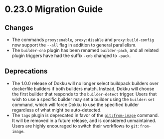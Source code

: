 # 0.23.0 Migration Guide

## Changes

- The commands `proxy:enable`, `proxy:disable` and `proxy:build-config` now support the `--all` flag in addition to general parallelism.
- The `builder-cnb` plugin has been renamed `builder-pack`, and all related plugin triggers have had the suffix `-cnb` changed to `-pack`.

## Deprecations

- The 1.0.0 release of Dokku will no longer select buildpack builders over dockerfile builders if both builders match. Instead, Dokku will choose the first builder that responds to the `builder-detect` trigger. Users that wish to use a specific builder may set a builder using the `builder:set` command, which will force Dokku to use the specified builder regardless of what might be auto-detected.
- The `tags` plugin is deprecated in favor of the [`git:from-image`](/docs/deployment/methods/git.md#initializing-an-app-repository-from-a-docker-image) command. It will be removed in a future release, and is considered unmaintained. Users are highly encouraged to switch their workflows to `git:from-image`.
